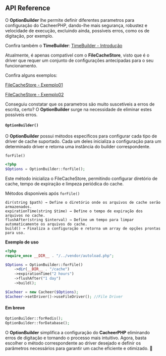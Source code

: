 ## API Reference

O **OptionBuilder** lhe permite definir diferentes parametros para configuração do CacheerPHP, dando-lhe mais segurança, robustez e velocidade de execução, excluindo ainda, possíveis erros, como os de digitação, por exemplo.

Confira também o **TimeBuilder**: [TimeBuilder - Introdução](./OptionBuilder/TimeBuilder.md)

Atualmente, é apenas compatível com o **FileCacheStore**, visto que é o driver que requer um conjunto de configurações antecipadas para o seu funcionamento.

Confira alguns exemplos:

[FileCacheStore - Exemplo01](../example01.md)

[FileCacheStore - Exemplo02](../example02.md)

Conseguiu constatar que os parametros são muito suscetíveis a erros de escrita, certo?
O **OptionBuilder** surge na necessidade de eliminar estes possíveis erros.

#### `OptionBuilder()`

O **OptionBuilder** possui métodos específicos para configurar cada tipo de driver de cache suportado.
Cada um deles inicializa a configuração para um determinado driver e retorna uma instância do builder correspondente.

`forFile()`

```php
<?php
$Options = OptionBuilder::forFile();
```
Este método inicializa o FileCacheStore, permitindo configurar diretório de cache, tempo de expiração e limpeza periódica do cache.

Métodos disponíveis após `forFile()`

```
dir(string $path) → Define o diretório onde os arquivos de cache serão armazenados.
expirationTime(string $time) → Define o tempo de expiração dos arquivos no cache.
flushAfter(string $interval) → Define um tempo para limpar automaticamente os arquivos do cache.
build() → Finaliza a configuração e retorna um array de opções prontas para uso.
```

**Exemplo de uso**

```php
<?php
require_once __DIR__ . "/../vendor/autoload.php"; 

$Options = OptionBuilder::forFile()
    ->dir(__DIR__ . "/cache")
    ->expirationTime("2 hours")
    ->flushAfter("1 day")
    ->build();

$Cacheer = new Cacheer($Options);
$Cacheer->setDriver()->useFileDriver(); //File Driver
```

#### Em breve

```php
OptionBuilder::forRedis();
OptionBuilder::forDatabase();
```

O **OptionBuilder** simplifica a configuração do **CacheerPHP** eliminando erros de digitação e tornando o processo mais intuitivo.
Agora, basta escolher o método correspondente ao driver desejado e definir os parâmetros necessários para garantir um cache eficiente e otimizado. 🚀